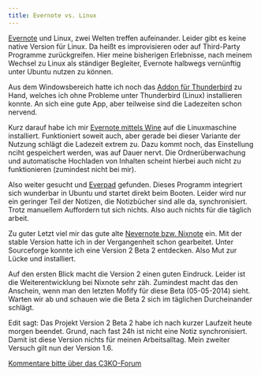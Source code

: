 ```yaml
---
title: Evernote vs. Linux
---
```


[Evernote](https://www.evernote.com) und Linux, zwei Welten treffen aufeinander.
Leider gibt es keine native Version für Linux. Da heißt es improvisieren oder auf Third-Party Programme zurückgreifen.
Hier meine bisherigen Erlebnisse, nach meinem Wechsel zu Linux als ständiger Begleiter, Evernote halbwegs vernünftig unter Ubuntu nutzen zu können.

Aus dem Windowsbereich hatte ich noch das [Addon für Thunderbird](https://addons.mozilla.org/de/thunderbird/addon/evernote-tab/) zu Hand, welches ich ohne Probleme unter Thunderbird (Linux) installieren konnte. An sich eine gute App, aber teilweise sind die Ladezeiten schon nervend.

Kurz darauf habe ich mir [Evernote mittels Wine](http://www.bitpage.de/2014/tutorial-anleitung/evernote-unter-linux-nutzen) auf die Linuxmaschine installiert. Funktioniert soweit auch, aber gerade bei dieser Variante der Nutzung schlägt die Ladezeit extrem zu. Dazu kommt noch, das Einstellung nciht gespeichert werden, was auf Dauer nervt. Die Ordnerüberwachung und automatische Hochladen von Inhalten scheint hierbei auch nicht zu funktionieren (zumindest nicht bei mir).

Also weiter gesucht und [Everpad](https://github.com/nvbn/everpad/wiki/how-to-install) gefunden. Dieses Programm integriert sich wunderbar in Ubuntu und startet direkt beim Booten. Leider wird nur ein geringer Teil der Notizen, die Notizbücher sind alle da, synchronisiert. Trotz manuellem Auffordern tut sich nichts. Also auch nichts für die täglich arbeit.

Zu guter Letzt viel mir das gute alte [Nevernote bzw. Nixnote](http://sourceforge.net/projects/nevernote) ein. Mit der stable Version hatte ich in der Vergangenheit schon gearbeitet. Unter Sourceforge konnte ich eine Version 2 Beta 2 entdecken. Also Mut zur Lücke und installiert. 

Auf den ersten Blick macht die Version 2 einen guten Eindruck. Leider ist die Weiterentwicklung bei Nixnote sehr zäh. Zumindest macht das den Anschein, wenn man den letzten Mofify für diese Beta (05-05-2014) sieht.
Warten wir ab und schauen wie die Beta 2 sich im täglichen Durcheinander schlägt.

Edit sagt:
Das Projekt Version 2 Beta 2 habe ich nach kurzer Laufzeit heute morgen beendet. Grund, nach fast 24h ist nicht eine Notiz synchronisiert. 
Damit ist diese Version nichts für meinen Arbeitsalltag. Mein zweiter Versuch gilt nun der Version 1.6.

[Kommentare bitte über das C3KO-Forum](http://forum.c3ko.de/index.php?p=/discussion/15/kommentar-thread-zum-blogbeitrag-evernote-vs-linux#latest)